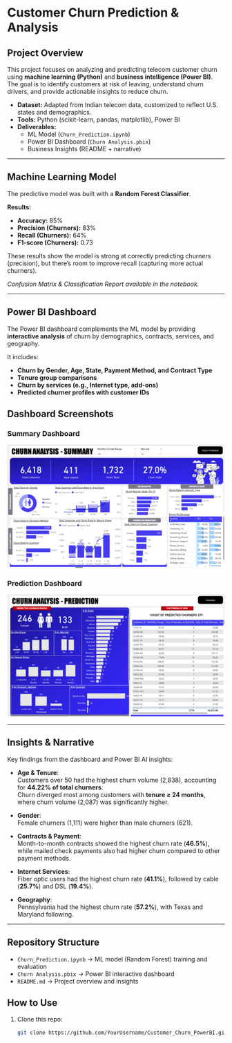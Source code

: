 # Customer Churn Prediction & Analysis

## Project Overview
This project focuses on analyzing and predicting telecom customer churn using **machine learning (Python)** and **business intelligence (Power BI)**.  
The goal is to identify customers at risk of leaving, understand churn drivers, and provide actionable insights to reduce churn.

- **Dataset:** Adapted from Indian telecom data, customized to reflect U.S. states and demographics.
- **Tools:** Python (scikit-learn, pandas, matplotlib), Power BI
- **Deliverables:** 
  - ML Model (`Churn_Prediction.ipynb`)
  - Power BI Dashboard (`Churn Analysis.pbix`)
  - Business Insights (README + narrative)

---

## Machine Learning Model
The predictive model was built with a **Random Forest Classifier**.

**Results:**
- **Accuracy:** 85%  
- **Precision (Churners):** 83%  
- **Recall (Churners):** 64%  
- **F1-score (Churners):** 0.73  

These results show the model is strong at correctly predicting churners (precision), but there’s room to improve recall (capturing more actual churners).  

*Confusion Matrix & Classification Report available in the notebook.*

---

## Power BI Dashboard
The Power BI dashboard complements the ML model by providing **interactive analysis** of churn by demographics, contracts, services, and geography.

It includes:
- **Churn by Gender, Age, State, Payment Method, and Contract Type**
- **Tenure group comparisons**
- **Churn by services (e.g., Internet type, add-ons)**
- **Predicted churner profiles with customer IDs**

## Dashboard Screenshots

### Summary Dashboard
![Churn Summary](Customer_Churn_Summary.png)

### Prediction Dashboard
![Churn Prediction](Customer_Churn_Prediction.png)

---

## Insights & Narrative
Key findings from the dashboard and Power BI AI insights:

- **Age & Tenure**:  
  Customers over 50 had the highest churn volume (2,838), accounting for **44.22% of total churners**.  
  Churn diverged most among customers with **tenure ≥ 24 months**, where churn volume (2,087) was significantly higher.  

- **Gender**:  
  Female churners (1,111) were higher than male churners (621).  

- **Contracts & Payment**:  
  Month-to-month contracts showed the highest churn rate (**46.5%**), while mailed check payments also had higher churn compared to other payment methods.  

- **Internet Services**:  
  Fiber optic users had the highest churn rate (**41.1%**), followed by cable (**25.7%**) and DSL (**19.4%**).  

- **Geography**:  
  Pennsylvania had the highest churn rate (**57.2%**), with Texas and Maryland following.  

---

## Repository Structure
- `Churn_Prediction.ipynb` → ML model (Random Forest) training and evaluation  
- `Churn Analysis.pbix` → Power BI interactive dashboard   
- `README.md` → Project overview and insights  


##  How to Use
1. Clone this repo:  
   ```bash
   git clone https://github.com/YourUsername/Customer_Churn_PowerBI.git
